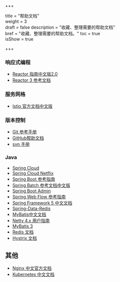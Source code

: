 +++

title = "帮助文档"  
weight = 3  
draft = false 
description = "收藏、整理需要的帮助文档"  
bref = "收藏、整理需要的帮助文档。"
toc = true  
isShow = true

+++

### 响应式编程

- [Reactor 指南中文版2.0](http://wiki.jikexueyuan.com/project/reactor-2.0/)
- [Reactor 3 参考文档](https://htmlpreview.github.io/?https://github.com/get-set/reactor-core/blob/master-zh/src/docs/index.html#about-doc)

### 服务网格

- [Istio 官方文档中文版](http://istio.doczh.cn/)

### 版本控制

- [Git 参考手册](http://gitref.justjavac.com)
- [GitHub帮助文档](https://github.com/waylau/github-help)
- [svn 手册](http://svnbook.red-bean.com/nightly/zh/index.html)

### Java
- [Spring Cloud](https://projects.spring.io/spring-cloud/spring-cloud.html#_features)
- [Spring Cloud Netflix](https://cloud.spring.io/spring-cloud-netflix/single/spring-cloud-netflix.html)
- [Spring Boot 参考指南](https://qbgbook.gitbooks.io/spring-boot-reference-guide-zh/content/)
- [Spring Batch 参考文档中文版](https://kimmking.gitbooks.io/springbatchreference/content/index.html)
- [Spring Boot Admin](https://codecentric.github.io/spring-boot-admin/2.0.1/#_what_is_spring_boot_admin)
- [Spring Web Flow 参考指南](https://docs.spring.io/spring-webflow/docs/2.5.0.RELEASE/reference/html/)
- [Spring Framework 5 中文文档](https://lfvepclr.gitbooks.io/spring-framework-5-doc-cn/content/)
- [Spring-Data-Redis](https://docs.spring.io/spring-data-redis/docs/current/reference/html/)
- [MyBatis中文文档](http://mybatis.org/mybatis-3/zh/index.html)
- [Netty 4.x 用户指南](https://waylau.com/netty-4-user-guide/)
- [MyBatis 3](http://www.mybatis.org/mybatis-3/zh/index.html)
- [Redis 文档](http://www.redis.cn/commands.html)
- [Hystrix 文档](https://github.com/Netflix/Hystrix/wiki)

## 其他

- [Nginx 中文官方文档](https://wizardforcel.gitbooks.io/nginx-doc/content/)
- [Kubernetes 中文文档](http://docs.kubernetes.org.cn/)